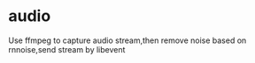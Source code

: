 # audio
Use ffmpeg to capture audio stream,then remove noise based on rnnoise,send stream by libevent
